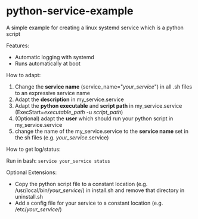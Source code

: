 # python-service-example
A simple example for creating a linux systemd service which is a python script

Features:
* Automatic logging with systemd
* Runs automatically at boot

How to adapt:

1. Change the **service name** (service_name="*your_service*") in all .sh files to an expressive service name
2. Adapt the **description** in my_service.service
2. Adapt the **python executable** and **script path** in my_service.service (ExecStart=*executable_path* -u *script_path*)
3. (Optional) adapt the **user** which should run your python script in my_service.service
3. change the name of the my_service.service to the **service name** set in the sh files (e.g. *your_service*.service)

How to get log/status:

Run in bash: <code>service your_service status</code>

Optional Extensions:

* Copy the python script file to a constant location (e.g. /usr/local/bin/*your_service*/) in install.sh and remove that directory in uninstall.sh
* Add a config file for your service to a constant location (e.g. /etc/*your_service*/)
